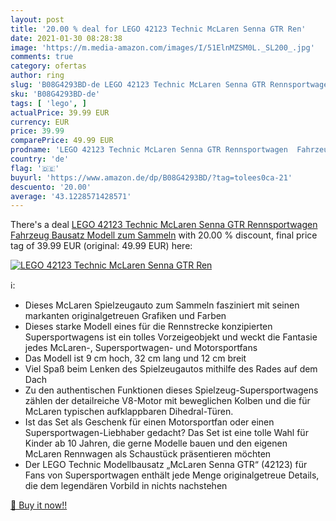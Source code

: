 ```yaml
---
layout: post
title: '20.00 % deal for LEGO 42123 Technic McLaren Senna GTR Ren'
date: 2021-01-30 08:28:38
image: 'https://m.media-amazon.com/images/I/51ElnMZSM0L._SL200_.jpg'
comments: true
category: ofertas
author: ring
slug: 'B08G4293BD-de LEGO 42123 Technic McLaren Senna GTR Rennsportwagen...'
sku: 'B08G4293BD-de'
tags: [ 'lego', ]
actualPrice: 39.99 EUR
currency: EUR
price: 39.99
comparePrice: 49.99 EUR
prodname: 'LEGO 42123 Technic McLaren Senna GTR Rennsportwagen  Fahrzeug Bausatz  Modell zum Sammeln'
country: 'de'
flag: '🇩🇪'
buyurl: 'https://www.amazon.de/dp/B08G4293BD/?tag=tolees0ca-21'
descuento: '20.00'
average: '43.1228571428571'
---
```


There's a deal [LEGO 42123 Technic McLaren Senna GTR Rennsportwagen  Fahrzeug Bausatz  Modell zum Sammeln](https://www.amazon.de/dp/B08G4293BD/?tag=tolees0ca-21)  with  20.00 % discount, final price tag of  39.99 EUR (original: 49.99 EUR) here:

[![LEGO 42123 Technic McLaren Senna GTR Ren](https://m.media-amazon.com/images/I/51ElnMZSM0L._SL200_.jpg)](https://www.amazon.de/dp/B08G4293BD/?tag=tolees0ca-21)

ℹ️:

- Dieses McLaren Spielzeugauto zum Sammeln fasziniert mit seinen markanten originalgetreuen Grafiken und Farben
- Dieses starke Modell eines für die Rennstrecke konzipierten Supersportwagens ist ein tolles Vorzeigeobjekt und weckt die Fantasie jedes McLaren-, Supersportwagen- und Motorsportfans
- Das Modell ist 9 cm hoch, 32 cm lang und 12 cm breit
- Viel Spaß beim Lenken des Spielzeugautos mithilfe des Rades auf dem Dach
- Zu den authentischen Funktionen dieses Spielzeug-Supersportwagens zählen der detailreiche V8-Motor mit beweglichen Kolben und die für McLaren typischen aufklappbaren Dihedral-Türen.
- Ist das Set als Geschenk für einen Motorsportfan oder einen Supersportwagen-Liebhaber gedacht? Das Set ist eine tolle Wahl für Kinder ab 10 Jahren, die gerne Modelle bauen und den eigenen McLaren Rennwagen als Schaustück präsentieren möchten
- Der LEGO Technic Modellbausatz „McLaren Senna GTR“ (42123) für Fans von Supersportwagen enthält jede Menge originalgetreue Details, die dem legendären Vorbild in nichts nachstehen

[🛒 Buy it now!!](https://www.amazon.de/dp/B08G4293BD/?tag=tolees0ca-21)

